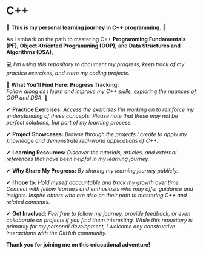 # C++
🚀 **This is my personal learning journey in C++ programming.** 🚀

As I embark on the path to mastering C++
**Programming Fundamentals (PF)**,
**Object-Oriented Programming (OOP)**,
and **Data Structures and Algorithms (DSA)**,

💻 *I'm using this repository to document my progress, keep track of my practice exercises, and store my coding projects.* 

💯 **What You'll Find Here:  Progress Tracking:**  
*Follow along as I learn and improve my C++ skills, exploring the nuances of OOP and DSA.* 💯

✔ **Practice Exercises:** *Access the exercises I'm working on to reinforce my understanding of these concepts.
Please note that these may not be perfect solutions, but part of my learning process.*

✔ **Project Showcases:** *Browse through the projects I create to apply my knowledge and demonstrate real-world applications of C++.*

✔ **Learning Resources:** *Discover the tutorials, articles, and external references that have been helpful in my learning journey.*

✔ **Why Share My Progress:**  *By sharing my learning journey publicly.*

✔ **I hope to:**  *Hold myself accountable and track my growth over time. Connect with fellow learners and enthusiasts who may offer guidance and insights. Inspire others who are also on their path to mastering C++ and related concepts.*

✔ **Get Involved:** *Feel free to follow my journey, provide feedback, or even collaborate on projects if you find them interesting. While this repository is primarily for my personal development, I welcome any constructive interactions with the GitHub community.*

**Thank you for joining me on this educational adventure!**
